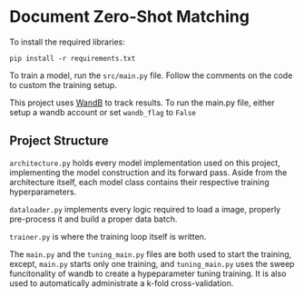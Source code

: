 # Document Zero-Shot Matching

To install the required libraries:

```
pip install -r requirements.txt
```

To train a model, run the `src/main.py` file. Follow the comments on the code to custom the training setup.

This project uses [WandB](wandb.ai) to track results. To run the main.py file, either setup a wandb account or set `wandb_flag` to `False`

## Project Structure

`architecture.py` holds every model implementation used on this project, implementing the model construction and its forward pass. Aside from the architecture itself, each model class contains their respective training hyperparameters.

`dataloader.py` implements every logic required to load a image, properly pre-process it and build a proper data batch.

`trainer.py` is where the training loop itself is written.

The `main.py` and the `tuning_main.py` files are both used to start the training, except, `main.py` starts only one training, and `tuning_main.py` uses the sweep funcitonality of wandb to create a hypeparameter tuning training. It is also used to automatically administrate a k-fold cross-validation.
